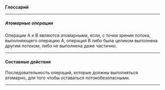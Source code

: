 **Глоссарий**

---

##### Атомарные операции

Операции A и B являются атомарными, если, с точки зрения потока,
выполняющего операцию A, операция B либо была целиком выполнена
другим потоком, либо не выполнена даже частично.

---

#### Составные действия

Последовательность операций, которые должны выполняться
атомарно, для того чтобы оставаться потокобезопасными.

---